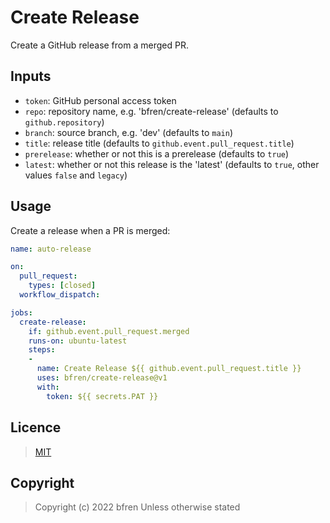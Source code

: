 # Create Release

Create a GitHub release from a merged PR.

## Inputs

- `token`: GitHub personal access token
- `repo`: repository name, e.g. 'bfren/create-release' (defaults to `github.repository`)
- `branch`: source branch, e.g. 'dev' (defaults to `main`)
- `title`: release title (defaults to `github.event.pull_request.title`)
- `prerelease`: whether or not this is a prerelease (defaults to `true`)
- `latest`: whether or not this release is the 'latest' (defaults to `true`, other values `false` and `legacy`)

## Usage

Create a release when a PR is merged:

```yml
name: auto-release

on:
  pull_request:
    types: [closed]
  workflow_dispatch:

jobs:
  create-release:
    if: github.event.pull_request.merged
    runs-on: ubuntu-latest
    steps:
    -
      name: Create Release ${{ github.event.pull_request.title }}
      uses: bfren/create-release@v1
      with:
        token: ${{ secrets.PAT }}
```

## Licence

> [MIT](https://mit.bfren.dev/2022)

## Copyright

> Copyright (c) 2022 bfren
> Unless otherwise stated
